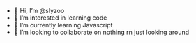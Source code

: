 - 👋 Hi, I’m @slyzoo
- 👀 I’m interested in learning code
- 🌱 I’m currently learning Javascript
- 💞️ I’m looking to collaborate on nothing rn just looking around

